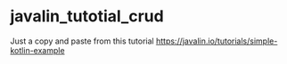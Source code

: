 # javalin_tutotial_crud
Just a copy and paste from this tutorial https://javalin.io/tutorials/simple-kotlin-example
